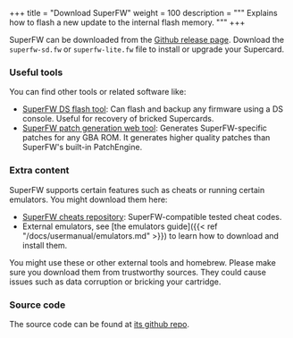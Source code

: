 +++
title = "Download SuperFW"
weight = 100
description = """
Explains how to flash a new update to the internal flash memory.
"""
+++

SuperFW can be downloaded from the [Github release page](https://github.com/davidgfnet/superfw/releases).
Download the `superfw-sd.fw` or `superfw-lite.fw` file to install or upgrade your Supercard.

### Useful tools

You can find other tools or related software like:

  - [SuperFW DS flash tool](https://github.com/davidgfnet/superfw-nds-flasher-tool/releases): Can flash and backup any firmware using a DS console. Useful for recovery of bricked Supercards.
  - [SuperFW patch generation web tool](https://patchtool.superfw.davidgf.net): Generates SuperFW-specific patches for any GBA ROM. It generates higher quality patches than SuperFW's built-in PatchEngine.


### Extra content

SuperFW supports certain features such as cheats or running certain emulators. You might download them here:

  - [SuperFW cheats repository](https://github.com/davidgfnet/superfw-cheats/releases/): SuperFW-compatible tested cheat codes.
  - External emulators, see [the emulators guide]({{< ref "/docs/usermanual/emulators.md" >}}) to learn how to download and install them.

You might use these or other external tools and homebrew. Please make sure
you download them from trustworthy sources. They could cause issues such as
data corruption or bricking your cartridge.

### Source code

The source code can be found at [its github repo](https://github.com/davidgfnet/superfw/).

